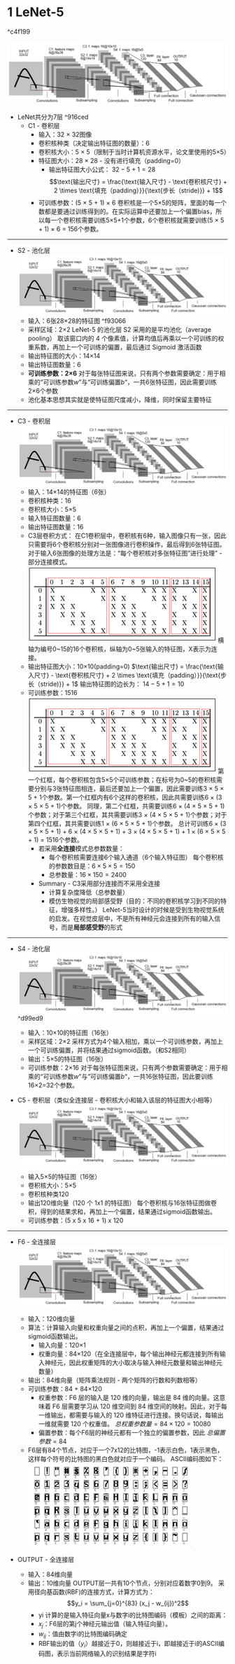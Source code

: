 # 1 LeNet-5

^c4f199

![image.png](https://raw.githubusercontent.com/HelloHiSay/Obsidian_picture/main/obsidian/20250321085040375.png)
- LeNet共分为7层 ^916ced
  - C1 - 卷积层
    - 输入：32 × 32图像
    - 卷积核种类（决定输出特征图的数量）：6
    - 卷积核大小：5 × 5（限制于当时计算机资源水平，论文里使用的5×5）
    - 特征图大小：28 × 28 - 没有进行填充（padding=0）
      - 输出特征图大小公式：
        $32-5+1=28$
        $$\text{输出尺寸} = \frac{\text{输入尺寸} - \text{卷积核尺寸} + 2 \times \text{填充（padding）}}{\text{步长（stride)}} + 1$$
    - 可训练参数：(5 × 5 + 1) × 6
      卷积核是一个5×5的矩阵，里面的每一个数都是要通过训练得到的。在实际运算中还要加上一个偏置bias，所以每一个卷积核需要训练5×5+1个参数，6个卷积核就需要训练(5 × 5 + 1) × 6 = 156个参数。
---
  - S2 - 池化层
    ![image.png](https://raw.githubusercontent.com/HelloHiSay/Obsidian_picture/main/obsidian/20250321085040375.png)
    - 输入：6张28×28的特征图 ^f93066
    - 采样区域：2×2
      LeNet-5 的池化层 S2 采用的是平均池化（average pooling）
      取该窗口内的 4 个像素值，计算均值后再乘以一个可训练的权重系数，再加上一个可训练的偏置，最后通过 Sigmoid 激活函数
    - 输出特征图的大小：14×14
    - 输出特征图数量：6
    - **可训练参数：2×6**
      对于每张特征图来说，只有两个参数需要确定：用于相乘的“可训练参数$w$”与“可训练偏置$b$“，一共6张特征图，因此需要训练2×6个参数
    - 池化基本思想其实就是使特征图尺度减小，降维，同时保留主要特征
---
  - C3 - 卷积层
    ![image.png](https://raw.githubusercontent.com/HelloHiSay/Obsidian_picture/main/obsidian/20250321085040375.png)
    - 输入：14×14的特征图（6张）
    - 卷积核种类：16
    - 卷积核大小：5×5
    - 输入特征图数量：6
    - 输出特征图数量：16
    - C3层卷积方式：
      在C1卷积层中，卷积核有6种，输入图像只有一张，因此只需要将6个卷积核分别对一张图像进行卷积操作，最后得到6张特征图。
      对于输入6张图像的处理方法是：“每个卷积核对多张特征图”进行处理” - 部分连接模式。
      ![image.png|305](https://raw.githubusercontent.com/HelloHiSay/Obsidian_picture/main/obsidian/20250325112941090.png)
      横轴为编号0~15的16个卷积核，纵轴为0~5张输入的特征图，X表示为连接。    
	- 输出特征图大小：10×10(padding=0) 
		  $\text{输出尺寸} = \frac{\text{输入尺寸} - \text{卷积核尺寸} + 2 \times \text{填充（padding）}}{\text{步长（stride)}} + 1$
		 输出特征图的边长为： $14-5+1=10$
	- 可训练参数：1516
	    ![image.png](https://raw.githubusercontent.com/HelloHiSay/Obsidian_picture/main/obsidian/20250325112941090.png)
	    第一个红框，每个卷积核包含5×5个可训练参数；在标号为0~5的卷积核需要分别与3张特征图相连，最后还要加上一个偏置，因此需要训练3 × 5 × 5 + 1个参数。第一个红框内有6个这样的卷积核，因此共需要训练6 × (3 × 5 × 5 + 1)个参数。
	    同理，第二个红框，共需要训练6 × (4 × 5 × 5 + 1)个参数；对于第三个红框，其共需要训练3 × (4 × 5 × 5 + 1)个参数；对于第四个红框，其共需要训练1 × (6 × 5 × 5 + 1)个参数。
	    总计可训练6 × (3 × 5 × 5 + 1) + 6 × (4 × 5 × 5 + 1) + 3 × (4 × 5 × 5 + 1) + 1 × (6 × 5 × 5 + 1) = 1516个参数。
		-  若采用**全连接**模式总参数数量：
	        - 每个卷积核需要连接6个输入通道（6个输入特征图）
	          每个卷积核的参数数目是：$6×5×5=150$
	        - 总参数量：$16×150=2400$
	    - Summary - C3采用部分连接而不采用全连接
	      - 计算复杂度降低（总参数量）
	      - 模仿生物视觉的局部感受野（目的：不同的卷积核学习到不同的特征，增强多样性。）
	        LeNet-5当时设计的时候是受到生物视觉系统的启发。在视觉皮层中，不是所有神经元会连接到所有的输入信号，而是**局部感受野**的形式
---
      
  - S4 - 池化层
    ![image.png](https://raw.githubusercontent.com/HelloHiSay/Obsidian_picture/main/obsidian/20250321085040375.png) ^d99ed9
    - 输入：10×10的特征图（16张）
    - 采样区域：2×2
      采样方式为4个输入相加，乘以一个可训练参数，再加上一个可训练偏置，并将结果通过sigmoid函数。（和S2相同）
    - 输出：5×5的特征图（16张）
    - 可训练参数：2×16
      对于每张特征图来说，只有两个参数需要确定：用于相乘的“可训练参数$w$”与“可训练偏置$b$“，一共16张特征图，因此要训练16×2=32个参数。

  - C5 - 卷积层（类似全连接层 - 卷积核大小和输入该层的特征图大小相等）
    ![image.png](https://raw.githubusercontent.com/HelloHiSay/Obsidian_picture/main/obsidian/20250321085040375.png)
    - 输入5×5的特征图（16张）
    - 卷积核大小：5×5
    - 卷积核种类120
    - 输出120维向量（120 个 1x1 的特征图）
      每个卷积核与16张特征图做卷积，得到的结果求和，再加上一个偏置，结果通过sigmoid函数输出。
    - 可训练参数：(5 x 5 x 16 + 1) x 120

---

  - F6 - 全连接层
    ![image.png](https://raw.githubusercontent.com/HelloHiSay/Obsidian_picture/main/obsidian/20250321085040375.png)
    - 输入：120维向量
    - 算法：计算输入向量和权重向量之间的点积，再加上一个偏置，结果通过sigmoid函数输出。
      - 输入向量：120×1
      - 权重向量：84×120（在全连接层中，每个输出神经元都连接到所有输入神经元，因此权重矩阵的大小取决与输入神经元数量和输出神经元数量）
	- 输出：84维向量（矩阵乘法规则 - 两个矩阵的行数和列数相等）
	- 可训练参数：84 + 84×120
	  - 权重参数：F6 层的输入是 120 维的向量，输出是 84 维的向量。这意味着 F6 层需要学习从 120 维空间到 84 维空间的映射。因此，对于每一维输出，都需要与输入的 120 维特征进行连接。换句话说，每输出一维就需要 120 个权重值。
	    $总权重参数量=84×120=10080$
	  - 偏置参数：每个F6层的神经元都有一个独立的偏置参数，因此
	    $总偏置参数=84$
	- F6层有84个节点，对应于一个7x12的比特图，-1表示白色，1表示黑色，这样每个符号的比特图的黑白色就对应于一个编码。
	  ASCII编码图如下：
	  ![image.png](https://raw.githubusercontent.com/HelloHiSay/Obsidian_picture/main/obsidian/20250326093844472.png)

  - OUTPUT - 全连接层
    - 输入：84维向量
    - 输出：10维向量
      OUTPUT层一共有10个节点，分别对应着数字0到9。
      采用径向基函数(RBF)的连接方式，计算方式为：
      $$y_i = \sum_{j=0}^{83} (x_j - w_{ij})^2$$
      - yi​ 计算的是输入特征向量x与数字i的比特图编码（模板）之间的距离：
      - $x_j$：F6层的第j个神经元输出值（输入特征向量）。
      - $w_{ij}$：值由数字i的比特图编码确定
      - RBF输出的值（$y_i$）越接近于0，则越接近于i，即越接近于i的ASCII编码图，表示当前网络输入的识别结果是字符i



















